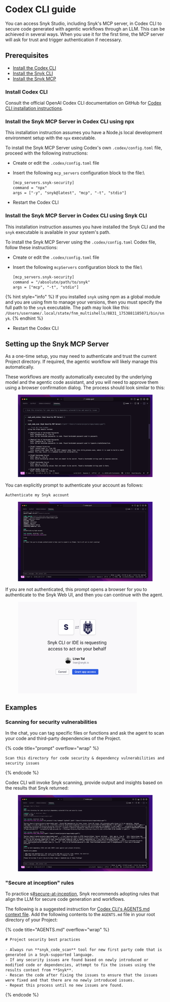 # Codex CLI guide

You can access Snyk Studio, including Snyk's MCP server, in Codex CLI to secure code generated with agentic workflows through an LLM. This can be achieved in several ways. When you use it for the first time, the MCP server will ask for trust and trigger authentication if necessary.

## Prerequisites

* [Install the Codex CLI](codex-cli-guide.md#install-codex-cli)
* [Install the Snyk CLI](../../../developer-tools/snyk-cli/install-or-update-the-snyk-cli/)
* [Install the Snyk MCP](codex-cli-guide.md#install-the-snyk-mcp-server-in-codex-cli-using-npx)

### Install Codex CLI

Consult the official OpenAI Codex CLI documentation on GitHub for [Codex CLI installation instructions](https://app.gitbook.com/o/-M4tdxG8qotLgGZnLpFR/s/zCoTzHhADDnyD0YBwt1O/).

### Install the Snyk MCP Server in Codex CLI using npx

This installation instruction assumes you have a Node.js local development environment setup with the `npx` executable.

To install the Snyk MCP Server using Codex's own `.codex/config.toml` file, proceed with the following instructions:

* Create or edit the `.codex/config.toml` file
*   Insert the following `mcp_servers` configuration block to the file:\\

    ```
    [mcp_servers.snyk-security]
    command = "npx"
    args = ["-y", "snyk@latest", "mcp", "-t", "stdio"]
    ```
* Restart the Codex CLI

### Install the Snyk MCP Server in Codex CLI using Snyk CLI

This installation instruction assumes you have installed the Snyk CLI and the `snyk` executable is available in your system's path.

To install the Snyk MCP Server using the `.codex/config.toml` Codex file, follow these instructions:

* Create or edit the `.codex/config.toml` file
*   Insert the following `mcpServers` configuration block to the file:\\

    ```
    [mcp_servers.snyk-security]
    command = "/absolute/path/to/snyk"
    args = ["mcp", "-t", "stdio"]
    ```

{% hint style="info" %}
If you installed `snyk` using npm as a global module and you are using fnm to manage your versions, then you must specify the full path to the `snyk` executable. The path may look like this: `/Users/username/.local/state/fnm_multishells/8831_1753881185071/bin/snyk`.
{% endhint %}

* Restart the Codex CLI

## Setting up the Snyk MCP Server

As a one-time setup, you may need to authenticate and trust the current Project directory. If required, the agentic workflow will likely manage this automatically.

These workflows are mostly automatically executed by the underlying model and the agentic code assistant, and you will need to approve them using a browser confirmation dialog. The process should look similar to this:

<figure><img src="../../../.gitbook/assets/image (347).png" alt=""><figcaption></figcaption></figure>

You can explicitly prompt to authenticate your account as follows:

```
Authenticate my Snyk account
```

<figure><img src="../../../.gitbook/assets/image (350).png" alt=""><figcaption></figcaption></figure>

If you are not authenticated, this prompt opens a browser for you to authenticate to the Snyk Web UI, and then you can continue with the agent.

<figure><img src="../../../.gitbook/assets/image (348).png" alt="" width="375"><figcaption></figcaption></figure>

## Examples

### Scanning for security vulnerabilities

In the chat, you can tag specific files or functions and ask the agent to scan your code and third-party dependencies of the Project.

{% code title="prompt" overflow="wrap" %}
```
Scan this directory for code security & dependency vulnerabilities and security issues
```
{% endcode %}

Codex CLI will invoke Snyk scanning, provide output and insights based on the results that Snyk returned:

<figure><img src="../../../.gitbook/assets/image (351).png" alt=""><figcaption></figcaption></figure>

### "Secure at inception" rules

To practice s[#secure-at-inception](../../../discover-snyk/getting-started/glossary.md#secure-at-inception "mention"), Snyk recommends adopting rules that align the LLM for secure code generation and workflows.

The following is a suggested instruction for [Codex CLI's AGENTS.md context file](https://github.com/openai/codex?tab=readme-ov-file#memory--project-docs). Add the following contents to the `AGENTS.md` file in your root directory of your Project:

{% code title="AGENTS.md" overflow="wrap" %}
```
# Project security best practices

- Always run **snyk_code_scan** tool for new first party code that is generated in a Snyk-supported language.
- If any security issues are found based on newly introduced or modified code or dependencies, attempt to fix the issues using the results context from **Snyk**.
- Rescan the code after fixing the issues to ensure that the issues were fixed and that there are no newly introduced issues.
- Repeat this process until no new issues are found.
```
{% endcode %}
